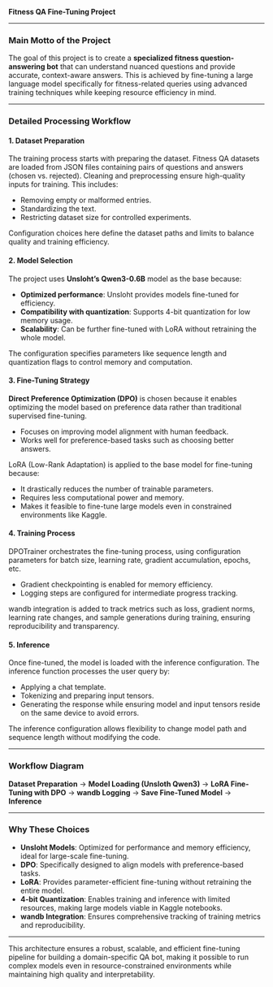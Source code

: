 **Fitness QA Fine-Tuning Project**

---

### **Main Motto of the Project**

The goal of this project is to create a **specialized fitness question-answering bot** that can understand nuanced questions and provide accurate, context-aware answers. This is achieved by fine-tuning a large language model specifically for fitness-related queries using advanced training techniques while keeping resource efficiency in mind.

---

### **Detailed Processing Workflow**

#### **1. Dataset Preparation**

The training process starts with preparing the dataset. Fitness QA datasets are loaded from JSON files containing pairs of questions and answers (chosen vs. rejected). Cleaning and preprocessing ensure high-quality inputs for training. This includes:

* Removing empty or malformed entries.
* Standardizing the text.
* Restricting dataset size for controlled experiments.

Configuration choices here define the dataset paths and limits to balance quality and training efficiency.

#### **2. Model Selection**

The project uses **Unsloht’s Qwen3-0.6B** model as the base because:

* **Optimized performance**: Unsloht provides models fine-tuned for efficiency.
* **Compatibility with quantization**: Supports 4-bit quantization for low memory usage.
* **Scalability**: Can be further fine-tuned with LoRA without retraining the whole model.

The configuration specifies parameters like sequence length and quantization flags to control memory and computation.

#### **3. Fine-Tuning Strategy**

**Direct Preference Optimization (DPO)** is chosen because it enables optimizing the model based on preference data rather than traditional supervised fine-tuning.

* Focuses on improving model alignment with human feedback.
* Works well for preference-based tasks such as choosing better answers.

LoRA (Low-Rank Adaptation) is applied to the base model for fine-tuning because:

* It drastically reduces the number of trainable parameters.
* Requires less computational power and memory.
* Makes it feasible to fine-tune large models even in constrained environments like Kaggle.

#### **4. Training Process**

DPOTrainer orchestrates the fine-tuning process, using configuration parameters for batch size, learning rate, gradient accumulation, epochs, etc.

* Gradient checkpointing is enabled for memory efficiency.
* Logging steps are configured for intermediate progress tracking.

wandb integration is added to track metrics such as loss, gradient norms, learning rate changes, and sample generations during training, ensuring reproducibility and transparency.

#### **5. Inference**

Once fine-tuned, the model is loaded with the inference configuration. The inference function processes the user query by:

* Applying a chat template.
* Tokenizing and preparing input tensors.
* Generating the response while ensuring model and input tensors reside on the same device to avoid errors.

The inference configuration allows flexibility to change model path and sequence length without modifying the code.

---

### **Workflow Diagram**

**Dataset Preparation** → **Model Loading (Unsloth Qwen3)** → **LoRA Fine-Tuning with DPO** → **wandb Logging** → **Save Fine-Tuned Model** → **Inference**

---

### **Why These Choices**

* **Unsloht Models**: Optimized for performance and memory efficiency, ideal for large-scale fine-tuning.
* **DPO**: Specifically designed to align models with preference-based tasks.
* **LoRA**: Provides parameter-efficient fine-tuning without retraining the entire model.
* **4-bit Quantization**: Enables training and inference with limited resources, making large models viable in Kaggle notebooks.
* **wandb Integration**: Ensures comprehensive tracking of training metrics and reproducibility.

---

This architecture ensures a robust, scalable, and efficient fine-tuning pipeline for building a domain-specific QA bot, making it possible to run complex models even in resource-constrained environments while maintaining high quality and interpretability.
